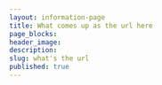 ```yaml
---
layout: information-page
title: What comes up as the url here
page_blocks:
header_image:
description:
slug: what's the url
published: true
---
```

